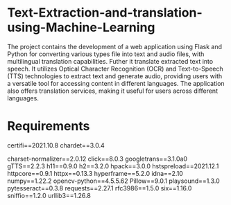 # Text-Extraction-and-translation-using-Machine-Learning
The project contains the development of a web application using Flask and Python for converting various types file into text and audio files, with multilingual translation capabilities. Futher it translate extracted text into speech. 
It utilizes Optical Character Recognition (OCR) and Text-to-Speech (TTS) technologies to extract text and generate audio, providing users with a versatile tool for accessing content in different languages. 
The application also offers translation services, making it useful for users across different languages.

# Requirements

certifi==2021.10.8
chardet==3.0.4

charset-normalizer==2.0.12
click==8.0.3
googletrans==3.1.0a0
gTTS==2.2.3
h11==0.9.0
h2==3.2.0
hpack==3.0.0
hstspreload==2021.12.1
httpcore==0.9.1
httpx==0.13.3
hyperframe==5.2.0
idna==2.10
numpy==1.22.2
opencv-python==4.5.5.62
Pillow==9.0.1
playsound==1.3.0
pytesseract==0.3.8
requests==2.27.1
rfc3986==1.5.0
six==1.16.0
sniffio==1.2.0
urllib3==1.26.8
